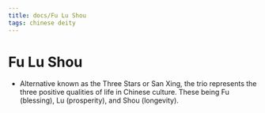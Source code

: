 ```yaml
---
title: docs/Fu Lu Shou
tags: chinese deity
---
```


# Fu Lu Shou 
- Alternative known as the Three Stars or San Xing, the trio represents the three positive qualities of life in Chinese culture. These being Fu (blessing), Lu (prosperity), and Shou (longevity).